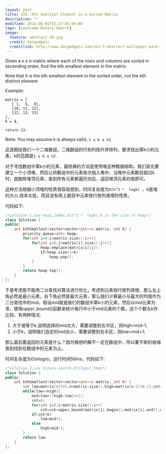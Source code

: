 ```yaml
---
layout: post
title: 378. Kth Smallest Element in a Sorted Matrix
description: ""
modified: 2016-06-01T15:27:45-04:00
tags: [Leetcode Binary-Search]
image:
  feature: abstract-10.jpg
  credit: dargadgetz
  creditlink: http://www.dargadgetz.com/ios-7-abstract-wallpaper-pack-for-iphone-5-and-ipod-touch-retina/
---
```


Given a n x n matrix where each of the rows and columns are sorted in ascending order, find the kth smallest element in the matrix.

Note that it is the kth smallest element in the sorted order, not the kth distinct element.

Example:

```
matrix = [
   [ 1,  5,  9],
   [10, 11, 13],
   [12, 13, 15]
],
k = 8,

return 13.
```

Note: 
You may assume k is always valid, ```1 ≤ k ≤ n2.```

这道题给我们一个二维数组，二维数组的行和列按升序排列，要求找出第k小的元素，k的范围是```1 ≤ k ≤ n2.```

对于寻找数组中第k小的元素，最经典的方法是使用堆这种数据结构，我们首先要建立一个小顶堆，然后让把数组中的元素依次插入堆中，当堆中元素数目超过k时，就删除堆顶元素，直到所有元素都遍历完后，返回堆顶元素的值即可。

这种方法根据小顶堆的性质很容易想到，时间复杂度为```O(n^2 *  logk) ```，k是堆的大小,效率太低，而且没有用上题目中元素按行按列递增的性质。

代码如下:

```c++
/*solution 1,use heap,144ms,O(n^2 *  logk),k is the size of heap*/
class Solution {
public:
    int kthSmallest(vector<vector<int>>& matrix, int k) {
        priority_queue<int> heap;
        for(int i=0;i<matrix.size();i++){
            for(int j=0;j<matrix[i].size();j++){
                heap.emplace(matrix[i][j]);
                if(heap.size()>k)
                    heap.pop();
            }
        }
        return heap.top();
    }
};
```

于是考虑能不能用二分查找对算法进行优化，考虑到元素按行按列递增，那么左上角必然是最小元素，右下角必然是最大元素，那么我们计算最小与最大的均值作为二分查找中的mid，假设mid就是我们的数组中第k小的元素，然后以mid元素为准，使用upper_bound()函数来统计每行中小于mid元素的个数，这个个数与k作比较，有两种情况:

1. 大于或等于k,说明选择的mid太大，需要调整到左半区，则high=mid-1;
2. 小于k，说明我们选定的mid太小，需要调整到右半区，则low=mid+1;

那么最后要返回的元素是什么？因为猜想的解不一定在数组中，所以要不断的收缩直到找到在数组中的元素为止。

时间复杂度为O(nlogn)，运行时间56ms，代码如下:

```c++
/*solution 2,use binary-search,O(nlogn),56ms*/
class Solution {
public:
    int kthSmallest(vector<vector<int>>& matrix, int k) {
        int low=matrix[0][0],n=matrix.size(),high=matrix[n-1][n-1],cnt=0,mid=low+((high-low)>>1);
        while(low<=high){
            mid=low+((high-low)>>1);
            cnt=0;
            for(int i=0;i<matrix.size();i++)
                cnt=cnt+upper_bound(matrix[i].begin(),matrix[i].end(),mid)-matrix[i].begin();
            if(cnt<k)
                low=mid+1;
            else
                high=mid-1;
        }
        return low;
    }
};
```
